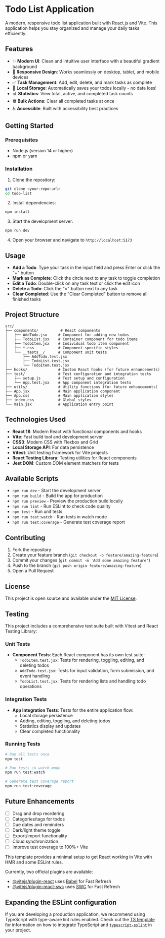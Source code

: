 # Todo List Application

A modern, responsive todo list application built with React.js and Vite. This application helps you stay organized and manage your daily tasks efficiently.

## Features

- ✨ **Modern UI**: Clean and intuitive user interface with a beautiful gradient background
- 📱 **Responsive Design**: Works seamlessly on desktop, tablet, and mobile devices
- ✅ **Task Management**: Add, edit, delete, and mark tasks as complete
- 💾 **Local Storage**: Automatically saves your todos locally - no data loss!
- 📊 **Statistics**: View total, active, and completed task counts
- 🗑️ **Bulk Actions**: Clear all completed tasks at once
- ♿ **Accessible**: Built with accessibility best practices

## Getting Started

### Prerequisites

- Node.js (version 14 or higher)
- npm or yarn

### Installation

1. Clone the repository:
```bash
git clone <your-repo-url>
cd todo-list
```

2. Install dependencies:
```bash
npm install
```

3. Start the development server:
```bash
npm run dev
```

4. Open your browser and navigate to `http://localhost:5173`

## Usage

- **Add a Todo**: Type your task in the input field and press Enter or click the "+" button
- **Mark as Complete**: Click the circle next to any task to toggle completion
- **Edit a Todo**: Double-click on any task text or click the edit icon
- **Delete a Todo**: Click the "×" button next to any task
- **Clear Completed**: Use the "Clear Completed" button to remove all finished tasks

## Project Structure

```
src/
├── components/          # React components
│   ├── AddTodo.jsx     # Component for adding new todos
│   ├── TodoList.jsx    # Container component for todo items
│   ├── TodoItem.jsx    # Individual todo item component
│   ├── *.css           # Component-specific styles
│   └── __tests__/      # Component unit tests
│       ├── AddTodo.test.jsx
│       ├── TodoList.test.jsx
│       └── TodoItem.test.jsx
├── hooks/              # Custom React hooks (for future enhancements)
├── test/               # Test configuration and integration tests
│   ├── setup.js        # Test setup and configuration
│   └── App.test.jsx    # App component integration tests
├── utils/              # Utility functions (for future enhancements)
├── App.jsx             # Main application component
├── App.css             # Main application styles
├── index.css           # Global styles
└── main.jsx            # Application entry point
```

## Technologies Used

- **React 18**: Modern React with functional components and hooks
- **Vite**: Fast build tool and development server
- **CSS3**: Modern CSS with Flexbox and Grid
- **Local Storage API**: For data persistence
- **Vitest**: Unit testing framework for Vite projects
- **React Testing Library**: Testing utilities for React components
- **Jest DOM**: Custom DOM element matchers for tests

## Available Scripts

- `npm run dev` - Start the development server
- `npm run build` - Build the app for production
- `npm run preview` - Preview the production build locally
- `npm run lint` - Run ESLint to check code quality
- `npm test` - Run unit tests
- `npm run test:watch` - Run tests in watch mode
- `npm run test:coverage` - Generate test coverage report

## Contributing

1. Fork the repository
2. Create your feature branch (`git checkout -b feature/amazing-feature`)
3. Commit your changes (`git commit -m 'Add some amazing feature'`)
4. Push to the branch (`git push origin feature/amazing-feature`)
5. Open a Pull Request

## License

This project is open source and available under the [MIT License](LICENSE).

## Testing

This project includes a comprehensive test suite built with Vitest and React Testing Library:

### Unit Tests

- **Component Tests**: Each React component has its own test suite:
  - `TodoItem.test.jsx`: Tests for rendering, toggling, editing, and deleting todos
  - `AddTodo.test.jsx`: Tests for input validation, form submission, and event handling
  - `TodoList.test.jsx`: Tests for rendering lists and handling todo operations

### Integration Tests

- **App Integration Tests**: Tests for the entire application flow:
  - Local storage persistence
  - Adding, editing, toggling, and deleting todos
  - Statistics display and updates
  - Clear completed functionality

### Running Tests

```bash
# Run all tests once
npm test

# Run tests in watch mode
npm run test:watch

# Generate test coverage report
npm run test:coverage
```

## Future Enhancements

- [ ] Drag and drop reordering
- [ ] Categories/tags for todos
- [ ] Due dates and reminders
- [ ] Dark/light theme toggle
- [ ] Export/import functionality
- [ ] Cloud synchronization
- [ ] Improve test coverage to 100%+ Vite

This template provides a minimal setup to get React working in Vite with HMR and some ESLint rules.

Currently, two official plugins are available:

- [@vitejs/plugin-react](https://github.com/vitejs/vite-plugin-react/blob/main/packages/plugin-react) uses [Babel](https://babeljs.io/) for Fast Refresh
- [@vitejs/plugin-react-swc](https://github.com/vitejs/vite-plugin-react/blob/main/packages/plugin-react-swc) uses [SWC](https://swc.rs/) for Fast Refresh

## Expanding the ESLint configuration

If you are developing a production application, we recommend using TypeScript with type-aware lint rules enabled. Check out the [TS template](https://github.com/vitejs/vite/tree/main/packages/create-vite/template-react-ts) for information on how to integrate TypeScript and [`typescript-eslint`](https://typescript-eslint.io) in your project.
